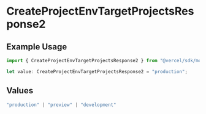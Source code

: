 # CreateProjectEnvTargetProjectsResponse2

## Example Usage

```typescript
import { CreateProjectEnvTargetProjectsResponse2 } from "@vercel/sdk/models/operations/createprojectenv.js";

let value: CreateProjectEnvTargetProjectsResponse2 = "production";
```

## Values

```typescript
"production" | "preview" | "development"
```